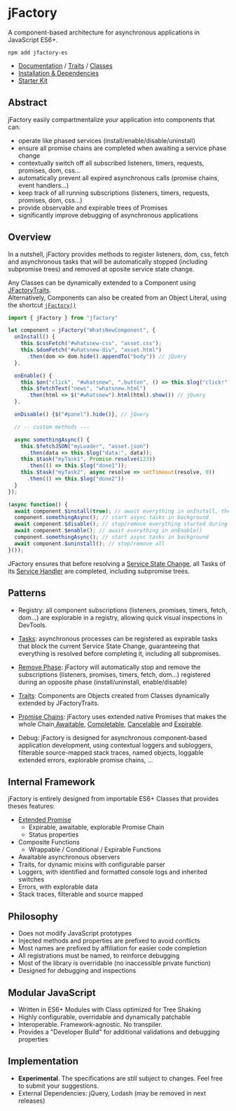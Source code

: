 # jFactory
A component-based architecture for asynchronous applications in JavaScript ES6+. 

```shell script
npm add jfactory-es
```

* [Documentation](doc/ref-index.md) / [Traits](doc/ref-index.md#traits-component-features) / [Classes](doc/ref-index.md#classes-internal-library)
* [Installation & Dependencies](doc/ref-import.md)
* [Starter Kit](https://github.com/jfactory-es/jfactory-starterkit)

## Abstract

jFactory easily compartmentalize your application into components that can:

- operate like phased services (install/enable/disable/uninstall) 
- ensure all promise chains are completed when awaiting a service phase change
- contextually switch off all subscribed listeners, timers, requests, promises, <!--callbacks, -->dom, css... 
- automatically prevent all expired asynchronous calls (<!--callbacks, -->promise chains, event handlers...) 
- keep track of all running subscriptions (listeners, timers, requests, promises, dom, css...)
- provide observable and expirable trees of Promises
- significantly improve debugging of asynchronous applications 

## Overview

In a nutshell, jFactory provides methods to register listeners, dom, css, fetch and asynchronous tasks that will be automatically stopped (including subpromise trees) and removed at oposite service state change. 

Any Classes can be dynamically extended to a Component using [JFactoryTraits](doc/ref-components.md#create-a-component-base-class).  
Alternatively, Components can also be created from an Object Literal, using the shortcut [`jFactory()`](doc/ref-components.md#create-a-component-literal)

```javascript
import { jFactory } from "jfactory"

let component = jFactory("WhatsNewComponent", {
  onInstall() {
    this.$cssFetch("#whatsnew-css", "asset.css");
    this.$domFetch("#whatsnew-div", "asset.html")
      .then(dom => dom.hide().appendTo("body")) // jQuery
  },

  onEnable() {
    this.$on("click", "#whatsnew", ".button", () => this.$log("click!"));
    this.$fetchText("news", "whatsnew.html")
      .then(html => $("#whatsnew").html(html).show()) // jQuery
  },

  onDisable() {$("#panel").hide()}, // jQuery

  // -- custom methods ---

  async somethingAsync() {
    this.$fetchJSON("myLoader", "asset.json")
      .then(data => this.$log("data:", data));
    this.$task("myTask1", Promise.resolve(123))
      .then(() => this.$log("done1"));
    this.$task("myTask2", async resolve => setTimeout(resolve, 0))
      .then(() => this.$log("done2"))
  }
});

(async function() {
  await component.$install(true); // await everything in onInstall, then await everything in onEnable()
  component.somethingAsync(); // start async tasks in background
  await component.$disable(); // stop/remove everything started during and after $enable()
  await component.$enable(); // await everything in onEnable()
  component.somethingAsync(); // start async tasks in background
  await component.$uninstall(); // stop/remove all
}());
```
 JFactory ensures that before resolving a [Service State Change](doc/TraitService-Phases.md), all Tasks of its [Service Handler](doc/TraitService-States.md#service-state-handlers) are completed, including subpromise trees. 

## Patterns

- Registry: all component subscriptions (listeners, promises, timers, fetch, dom...) are explorable in a registry, allowing quick visual inspections in DevTools.

- [Tasks](doc/TraitTask.md): asynchronous processes can be registered as expirable tasks that block the current Service State Change, guaranteeing that everything is resolved before completing it, including all subpromises. 

- [Remove Phase](doc/TraitService-Phases.md#remove-phase): jFactory will automatically stop and remove the subscriptions (listeners, promises, timers, fetch, dom...) registered during an opposite phase (install/uninstall, enable/disable)

- [Traits](doc/ref-components.md#create-a-component-base-class): Components are Objects created from Classes dynamically extended by JFactoryTraits. 

- [Promise Chains](doc/JFactoryPromise.md): jFactory uses extended native Promises that makes the whole Chain[ Awaitable](doc/JFactoryPromise.md#chain-awaitable), [Completable](doc/JFactoryPromise.md#chain-completion--cancellation), [Cancelable](doc/JFactoryPromise.md#chain-completion--cancellation) and [Expirable](doc/JFactoryPromise.md#chain-expiration).

- Debug: jFactory is designed for asynchronous component-based application development, using contextual loggers and subloggers,
 filterable source-mapped stack traces, named objects, loggable extended errors, explorable promise chains, ...

     
## Internal Framework   

jFactory is entirely designed from importable ES6+ Classes that provides theses features: 

- [Extended Promise](doc/JFactoryPromise.md)
    - Expirable, awaitable, explorable Promise Chain
    - Status properties 
- Composite Functions
    - Wrappable / Conditional / Expirable Functions
- Awaitable asynchronous observers
- Traits, for dynamic mixins with configurable parser
- Loggers, with identified and formatted console logs and inherited switches 
- Errors, with explorable data
- Stack traces, filterable and source mapped   

## Philosophy

- Does not modify JavaScript prototypes
- Injected methods and properties are prefixed to avoid conflicts 
- Most names are prefixed by affiliation for easier code completion
- All registrations must be named, to reinforce debugging 
- Most of the library is overridable (no inaccessible private function)
- Designed for debugging and inspections

## Modular JavaScript
  
- Written in ES6+ Modules with Class optimized for Tree Shaking
- Highly configurable, overridable and dynamically patchable
- Interoperable. Framework-agnostic. No transpiler.  
- Provides a "Developer Build" for additional validations and debugging properties   

## Implementation  

- **Experimental**. The specifications are still subject to changes. Feel free to submit your suggestions.
- External Dependencies: jQuery, Lodash (may be removed in next releases)